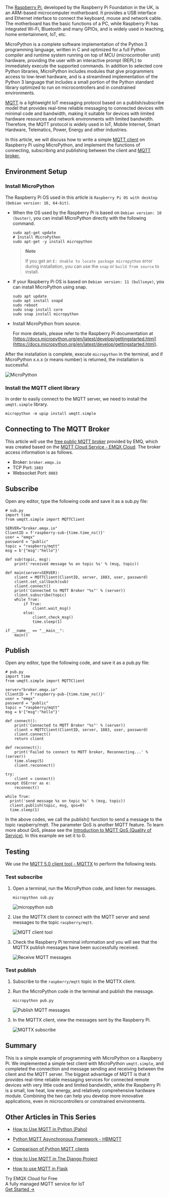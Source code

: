 The [Raspberry Pi](https://www.raspberrypi.org/), developed by the Raspberry Pi Foundation in the UK, is an ARM-based microcomputer motherboard. It provides a USB interface and Ethernet interface to connect the keyboard, mouse and network cable. The motherboard has the basic functions of a PC, while Raspberry Pi has integrated Wi-Fi, Bluetooth and many GPIOs, and is widely used in teaching, home entertainment, IoT, etc.

MicroPython is a complete software implementation of the Python 3 programming language, written in C and optimized for a full Python compiler and runtime system running on top of MCU (microcontroller unit) hardware, providing the user with an interactive prompt (REPL) to immediately execute the supported commands. In addition to selected core Python libraries, MicroPython includes modules that give programmers access to low-level hardware, and is a streamlined implementation of the Python 3 language that includes a small portion of the Python standard library optimized to run on microcontrollers and in constrained environments.

[MQTT](https://www.emqx.com/en/mqtt-guide) is a lightweight IoT messaging protocol based on a publish/subscribe model that provides real-time reliable messaging to connected devices with minimal code and bandwidth, making it suitable for devices with limited hardware resources and network environments with limited bandwidth. Therefore, the MQTT protocol is widely used in IoT, Mobile Internet, Smart Hardware, Telematics, Power, Energy and other industries.

In this article, we will discuss how to write a simple [MQTT client](https://www.emqx.com/en/mqtt-client-sdk) on Raspberry Pi using MicroPython, and implement the functions of connecting, subscribing and publishing between the client and [MQTT broker.](https://www.emqx.com/en/mqtt/public-mqtt5-broker)


## Environment Setup

### Install MicroPython

   The Raspberry Pi OS used in this article is `Raspberry Pi OS with desktop
(Debian version: 10, 64-bit)`.

- When the OS used by the Raspberry Pi is based on `Debian version: 10 (buster)`, you can install MicroPython directly with the following command.

   ```
   sudo apt-get update
   # Install MicroPython
   sudo apt-get -y install micropython
   ```

   > **Note**
   >
   > If you get an `E: Unable to locate package micropython` error during installation, you can use the `snap` or `build from source` to install.

- If your Raspberry Pi OS is based on `Debian version: 11 (bullseye)`, you can install MicroPython using snap.

   ```
   sudo apt update
   sudo apt install snapd
   sudo reboot
   sudo snap install core
   sudo snap install micropython
   ```

- Install MicroPython from source.

   For more details, please refer to the Raspberry Pi documentation at [https://docs.micropython.org/en/latest/develop/gettingstarted.html](https://docs.micropython.org/en/latest/develop/gettingstarted.html).


After the installation is complete, execute `micropython` in the terminal, and if MicroPython x.x.x (x means number) is returned, the installation is successful.

![MicroPython](https://assets.emqx.com/images/b9b6de52e3c29063df1f4d906d52e578.png)

### Install the MQTT client library

In order to easily connect to the MQTT server, we need to install the `umqtt.simple` library.

```
micropython -m upip install umqtt.simple
```

   
## Connecting to The MQTT Broker

This article will use the [free public MQTT broker](https://www.emqx.com/en/mqtt/public-mqtt5-broker) provided by EMQ, which was created based on the [MQTT Cloud Service - EMQX Cloud](https://www.emqx.com/en/cloud). The broker access information is as follows.

- Broker: `broker.emqx.io`
- TCP Port: `1883`
- Websocket Port: `8083`


## Subscribe

Open any editor, type the following code and save it as a sub.py file:

```
# sub.py
import time
from umqtt.simple import MQTTClient

SERVER="broker.emqx.io"
ClientID = f'raspberry-sub-{time.time_ns()}'
user = "emqx"
password = "public"
topic = "raspberry/mqtt"
msg = b'{"msg":"hello"}'

def sub(topic, msg):
    print('received message %s on topic %s' % (msg, topic))

def main(server=SERVER):
    client = MQTTClient(ClientID, server, 1883, user, password)
    client.set_callback(sub)
    client.connect()
    print('Connected to MQTT Broker "%s"' % (server))
    client.subscribe(topic)
    while True:
        if True:
            client.wait_msg()
        else:
            client.check_msg()
            time.sleep(1)

if __name__ == "__main__":
    main()
```


## Publish

Open any editor, type the following code, and save it as a pub.py file:

```
# pub.py
import time
from umqtt.simple import MQTTClient

server="broker.emqx.io"
ClientID = f'raspberry-pub-{time.time_ns()}'
user = "emqx"
password = "public"
topic = "raspberry/mqtt"
msg = b'{"msg":"hello"}'

def connect():
    print('Connected to MQTT Broker "%s"' % (server))
    client = MQTTClient(ClientID, server, 1883, user, password)
    client.connect()
    return client

def reconnect():
    print('Failed to connect to MQTT broker, Reconnecting...' % (server))
    time.sleep(5)
    client.reconnect()

try:
    client = connect()
except OSError as e:
    reconnect()

while True:
  print('send message %s on topic %s' % (msg, topic))
  client.publish(topic, msg, qos=0)
  time.sleep(1)
```

In the above codes, we call the publish() function to send a message to the topic raspberry/mqtt. The parameter QoS is another MQTT feature. To learn more about QoS, please see the [Introduction to MQTT QoS (Quality of Service)](https://www.emqx.com/en/blog/introduction-to-mqtt-qos). In this example we set it to 0.


## Testing

We use the [MQTT 5.0 client tool - MQTTX](https://mqttx.app/) to perform the following tests.

### Test subscribe

1. Open a terminal, run the MicroPython code, and listen for messages.

   ```
   micropython sub.py
   ```

   ![micropython sub](https://assets.emqx.com/images/5aceddabb0706609862ba8f6c8436c14.png)

2. Use the MQTTX client to connect with the MQTT server and send messages to the topic `raspberry/mqtt`.

   ![MQTT client tool](https://assets.emqx.com/images/8ebd27d6b93c80dd77a44571557e8bfe.png)

3. Check the Raspberry Pi terminal information and you will see that the MQTTX publish messages have been successfully received.

   ![Receive MQTT messages](https://assets.emqx.com/images/30cf035b0136f7991990705ed76ec24f.png)

### Test publish

1. Subscribe to the `raspberry/mqtt` topic in the MQTTX client.

2. Run the MicroPython code in the terminal and publish the message.

   ```
   micropython pub.py
   ```

   ![Publish MQTT messages](https://assets.emqx.com/images/cdd350b4bb8e9506225f922de1e295dd.png)

3. In the MQTTX client, view the messages sent by the Raspberry Pi.

   ![MQTTX subscribe](https://assets.emqx.com/images/94abe428d1a1431d288630e90fd17f57.png)


## Summary

This is a simple example of programming with MicroPython on a Raspberry Pi. We implemented a simple test client with MicroPython `umqtt.simple`, and completed the connection and message sending and receiving between the client and the MQTT server. The biggest advantage of MQTT is that it provides real-time reliable messaging services for connected remote devices with very little code and limited bandwidth, while the Raspberry Pi is a small, low heat, low energy, and relatively comprehensive hardware module. Combining the two can help you develop more innovative applications, even in microcontrollers or constrained environments.

## Other Articles in This Series

- [How to Use MQTT in Python (Paho)](https://www.emqx.com/en/blog/how-to-use-mqtt-in-python)

- [Python MQTT Asynchronous Framework - HBMQTT](https://www.emqx.com/en/blog/python-async-mqtt-client-hbmqtt)

- [Comparison of Python MQTT clients](https://www.emqx.com/en/blog/comparision-of-python-mqtt-client)
- [How to Use MQTT in The Django Project](https://www.emqx.com/en/blog/how-to-use-mqtt-in-django)

- [How to use MQTT in Flask](https://www.emqx.com/en/blog/how-to-use-mqtt-in-flask)



<section class="promotion">
    <div>
        Try EMQX Cloud for Free
        <div class="is-size-14 is-text-normal has-text-weight-normal">A fully managed MQTT service for IoT</div>
    </div>
    <a href="https://accounts.emqx.com/signup?continue=https://cloud-intl.emqx.com/console/deployments/0?oper=new" class="button is-gradient px-5">Get Started →</a>
</section>

